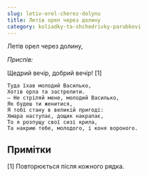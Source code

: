 ```yaml
---
slug: letiv-orel-cherez-dolynu
title: Летів орел через долину
category: koliadky-ta-shchedrivky-parubkovi
---
```

Летів орел через долину,

*Приспів:*

Щедрий вечір, добрий вечір! [1]

```
Туда їхав молодий Василько,
Хотів орла та застрелити.
— Не стріляй мене, молодий Василько,
Як будеш ти женитися,
Я тобі стану в великій пригоді:
Хмара наступає, дощик накрапає,
То я розпущу свої сизі крила,
Та накрию тебе, молодого, і коня вороного.
```

## Примітки

[1] Повторюється після кожного рядка.
